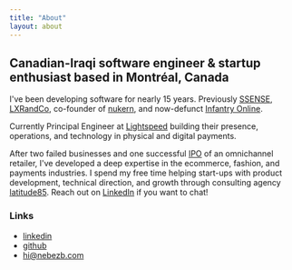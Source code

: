 ```yaml
---
title: "About"
layout: about
---
```


## Canadian-Iraqi software engineer & startup enthusiast based in Montréal, Canada

I've been developing software for nearly 15 years. Previously [SSENSE](https://www.ssense.com/en-ca), [LXRandCo](https://lxrco.com/), co-founder of [nukern](https://mailchi.mp/nukern/saying-goodbye-nukern-story-ends-here?e=4ee4706792), and now-defunct [Infantry Online](https://en.wikipedia.org/wiki/Infantry_(video_game)).

Currently Principal Engineer at [Lightspeed](https://www.lightspeedhq.com/) building their presence, operations, and technology in physical and digital payments.

After two failed businesses and one successful [IPO](https://web.tmxmoney.com/quote.php?qm_symbol=LXR) of an omnichannel retailer, I've developed a deep expertise in the ecommerce, fashion, and payments industries. I spend my free time helping start-ups with product development, technical direction, and growth through consulting agency [latitude85](mailto:develop@latitude85.com). Reach out on [LinkedIn](https://www.linkedin.com/in/nebez) if you want to chat!

### Links

* [linkedin](https://www.linkedin.com/in/nebez)
* [github](https://github.com/nebez)
* [hi@nebezb.com](mailto:hi@nebezb.com)
